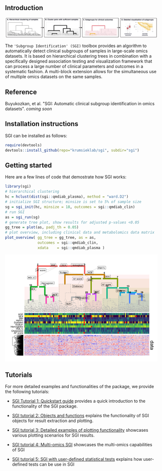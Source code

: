 
## Introduction

![SGI workflow.](sgi_overview.png)

The `'Subgroup Identification' (SGI)` toolbox provides an algorithm to
automatically detect clinical subgroups of samples in large-scale omics
datasets. It is based on hierarchical clustering trees in combination
with a specifically designed association testing and visualization
framework that can process a large number of clinical parameters and
outcomes in a systematic fashion. A multi-block extension allows for the
simultaneous use of multiple omics datasets on the same samples.

## Reference

Buyukozkan, et al. "SGI: Automatic clinical subgroup identification in omics datasets". *coming soon*

## Installation instructions

SGI can be installed as follows:

``` r
require(devtools)
devtools::install_github(repo="krumsieklab/sgi", subdir="sgi")
```

## Getting started

Here are a few lines of code that demostrate how SGI works:

``` r
library(sgi)
# hierarchical clustering
hc = hclust(dist(sgi::qmdiab_plasma), method = "ward.D2")
# initialize SGI structure; minsize is set to 5% of sample size
sg = sgi_init(hc, minsize = 18, outcomes = sgi::qmdiab_clin)
# run SGI
as = sgi_run(sg)
# generate tree plot, show results for adjusted p-values <0.05
gg_tree = plot(as, padj_th = 0.05)
# plot overview, including clinical data and metabolomics data matrix
plot_overview( gg_tree = gg_tree, as = as, 
               outcomes = sgi::qmdiab_clin, 
               xdata    = sgi::qmdiab_plasma )
```

![](README_files/figure-gfm/getting_started-1.png)<!-- -->

## Tutorials

For more detailed examples and functionalities of the package, we provide the following
tutorials:

  - [SGI Tutorial 1: Quickstart
    guide](https://github.com/krumsieklab/sgi/blob/main/tutorials/01_intro_to_sgi.md)
    provides a quick introduction to the functionality of the SGI
    package.

  - [SGI tutorial 2: Objects and
    functions](https://github.com/krumsieklab/sgi/blob/main/tutorials/02_sgi_object_base.md)
    explains the functionality of SGI objects for result extraction and
    plotting.

  - [SGI tutorial 3: Detailed examples of plotting
    functionality](https://github.com/krumsieklab/sgi/blob/main/tutorials/03_tree_manipulation.md)
    showcases various plotting scenarios for SGI results.

  - [SGI tutorial 4: Multi-omics
    SGI](https://github.com/krumsieklab/sgi/blob/main/tutorials/04_multiomics_sgi.md)
    showcases the multi-omics capabilities of SGI

  - [SGI tutorial 5: SGI with user-defined statistical
    tests](https://github.com/krumsieklab/SGI/blob/main/tutorials/05_arbitrary_classes.md)
    explains how user-defined tests can be use in SGI
